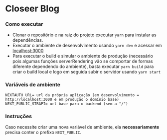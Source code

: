 # Closeer Blog

### Como executar

- Clonar o repositório e na raiz do projeto executar `yarn` para instalar as dependências.
- Executar o ambiente de desenvolvimento usando `yarn dev` e acessar em [localhost:3000](http://localhost:3000/)
- Para executar o build e simular o ambiente de produção (necessário pois algumas funções serverRendering vão se comportar de formas diferente dependendo do ambiente), basta executar `yarn build` para criar o build local e logo em seguida subir o servidor usando `yarn start`

### Variáveis de ambiente

```
NEXTAUTH_URL= url da própria aplicação (em desenvolvimento = http://localhost:3000 e em produção o domínio base)
NEXT_PUBLIC_STRAPI= url base para o backend (sem a "/")
```

### Instruções

Caso necessite criar uma nova variável de ambiente, ela **necessariamente** precisa conter o prefixo `NEXT_PUBLIC`.

